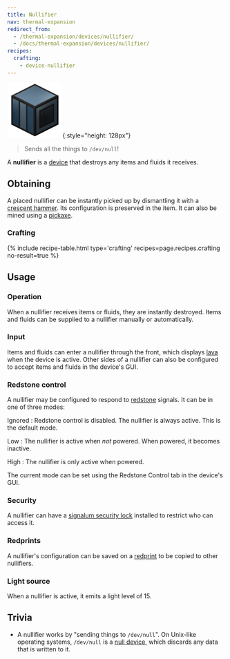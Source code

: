 ```yaml
---
title: Nullifier
nav: thermal-expansion
redirect_from:
  - /thermal-expansion/devices/nullifier/
  - /docs/thermal-expansion/devices/nullifier/
recipes:
  crafting:
    - device-nullifier
---
```


![Nullifier](/assets/images/thermal-expansion/nullifier.png){:style="height: 128px"}

> Sends all the things to `/dev/null`!


A **nullifier** is a [device](/docs/devices/) that destroys any items and fluids
it receives.


Obtaining
---------

A placed nullifier can be instantly picked up by dismantling it with a [crescent
hammer](/docs/crescent-hammer/). Its configuration is preserved in the item. It
can also be mined using a [pickaxe](https://minecraft.gamepedia.com/Pickaxe).

### Crafting
{% include recipe-table.html type='crafting' recipes=page.recipes.crafting no-result=true %}


Usage
-----

### Operation
When a nullifier receives items or fluids, they are instantly destroyed. Items
and fluids can be supplied to a nullifier manually or automatically.

### Input
Items and fluids can enter a nullifier through the front, which displays
[lava](https://minecraft.gamepedia.com/Lava) when the device is active. Other
sides of a nullifier can also be configured to accept items and fluids in the
device's GUI.

### Redstone control
A nullifier may be configured to respond to
[redstone](https://minecraft.gamepedia.com/Redstone) signals. It can be in one
of three modes:

Ignored
: Redstone control is disabled. The nullifier is always active. This is the
default mode.

Low
: The nullifier is active when *not* powered. When powered, it becomes inactive.

High
: The nullifier is only active when powered.

The current mode can be set using the Redstone Control tab in the device's GUI.

### Security
A nullifier can have a [signalum security lock](/docs/signalum-security-lock/)
installed to restrict who can access it.

### Redprints
A nullifier's configuration can be saved on a [redprint](/docs/redprint/) to be
copied to other nullifiers.

### Light source
When a nullifier is active, it emits a light level of 15.


Trivia
------

* A nullifier works by "sending things to `/dev/null`". On Unix-like operating
  systems, `/dev/null` is a [null
  device](https://en.wikipedia.org/wiki/Null_device), which discards any data
  that is written to it.
